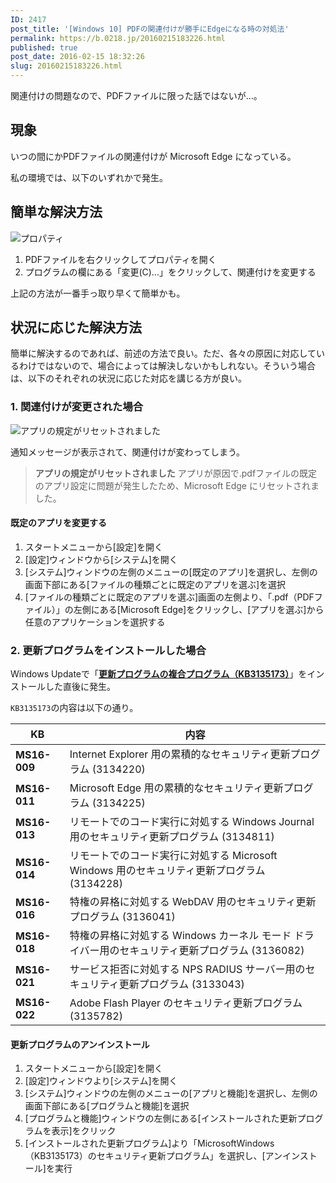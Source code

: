 ```yaml
---
ID: 2417
post_title: '[Windows 10] PDFの関連付けが勝手にEdgeになる時の対処法'
permalink: https://b.0218.jp/20160215183226.html
published: true
post_date: 2016-02-15 18:32:26
slug: 20160215183226.html
---
```

関連付けの問題なので、PDFファイルに限った話ではないが…。

<!--more-->

<h2>現象</h2>

いつの間にかPDFファイルの関連付けが Microsoft Edge になっている。

私の環境では、以下のいずれかで発生。

<h2>簡単な解決方法</h2>

<img src="https://i.imgur.com/054ysLDl.png" alt="プロパティ" />

<ol>
<li>PDFファイルを右クリックしてプロパティを開く</li>
<li>プログラムの欄にある「変更(C)...」をクリックして、関連付けを変更する</li>
</ol>

上記の方法が一番手っ取り早くて簡単かも。

<h2>状況に応じた解決方法</h2>

簡単に解決するのであれば、前述の方法で良い。ただ、各々の原因に対応しているわけではないので、場合によっては解決しないかもしれない。そういう場合は、以下のそれぞれの状況に応じた対応を講じる方が良い。

<h3>1. 関連付けが変更された場合</h3>

<img src="https://i.imgur.com/RHpZhF3.png" alt="アプリの規定がリセットされました" />

通知メッセージが表示されて、関連付けが変わってしまう。

<blockquote>
  <strong>アプリの規定がリセットされました</strong>
  アプリが原因で.pdfファイルの既定のアプリ設定に問題が発生したため、Microsoft Edge にリセットされました。
</blockquote>

<h4>既定のアプリを変更する</h4>

<ol>
<li>スタートメニューから[設定]を開く</li>
<li>[設定]ウィンドウから[システム]を開く</li>
<li>[システム]ウィンドウの左側のメニューの[既定のアプリ]を選択し、左側の画面下部にある[ファイルの種類ごとに既定のアプリを選ぶ]を選択</li>
<li>[ファイルの種類ごとに既定のアプリを選ぶ]画面の左側より、「.pdf（PDFファイル）」の左側にある[Microsoft Edge]をクリックし、[アプリを選ぶ]から任意のアプリケーションを選択する</li>
</ol>

<h3>2. 更新プログラムをインストールした場合</h3>

Windows Updateで「<a href="https://support.microsoft.com/ja-jp/kb/3135173"><strong>更新プログラムの複合プログラム（KB3135173）</strong></a>」をインストールした直後に発生。

<code>KB3135173</code>の内容は以下の通り。

<table>
<thead>
<tr>
  <th>KB</th>
  <th>内容</th>
</tr>
</thead>
<tbody>
<tr>
  <td><strong>MS16-009</strong></td>
  <td>Internet Explorer 用の累積的なセキュリティ更新プログラム (3134220)</td>
</tr>
<tr>
  <td><strong>MS16-011</strong></td>
  <td>Microsoft Edge 用の累積的なセキュリティ更新プログラム (3134225)</td>
</tr>
<tr>
  <td><strong>MS16-013</strong></td>
  <td>リモートでのコード実行に対処する Windows Journal 用のセキュリティ更新プログラム (3134811)</td>
</tr>
<tr>
  <td><strong>MS16-014</strong></td>
  <td>リモートでのコード実行に対処する Microsoft Windows 用のセキュリティ更新プログラム (3134228)</td>
</tr>
<tr>
  <td><strong>MS16-016</strong></td>
  <td>特権の昇格に対処する WebDAV 用のセキュリティ更新プログラム (3136041)</td>
</tr>
<tr>
  <td><strong>MS16-018</strong></td>
  <td>特権の昇格に対処する Windows カーネル モード ドライバー用のセキュリティ更新プログラム (3136082)</td>
</tr>
<tr>
  <td><strong>MS16-021</strong></td>
  <td>サービス拒否に対処する NPS RADIUS サーバー用のセキュリティ更新プログラム (3133043)</td>
</tr>
<tr>
  <td><strong>MS16-022</strong></td>
  <td>Adobe Flash Player のセキュリティ更新プログラム (3135782)</td>
</tr>
</tbody>
</table>

<h4>更新プログラムのアンインストール</h4>

<ol>
<li>スタートメニューから[設定]を開く</li>
<li>[設定]ウィンドウより[システム]を開く</li>
<li>[システム]ウィンドウの左側のメニューの[アプリと機能]を選択し、左側の画面下部にある[プログラムと機能]を選択</li>
<li>[プログラムと機能]ウィンドウの左側にある[インストールされた更新プログラムを表示]をクリック</li>
<li>[インストールされた更新プログラム]より「MicrosoftWindows（KB3135173）のセキュリティ更新プログラム」を選択し、[アンインストール]を実行</li>
</ol>